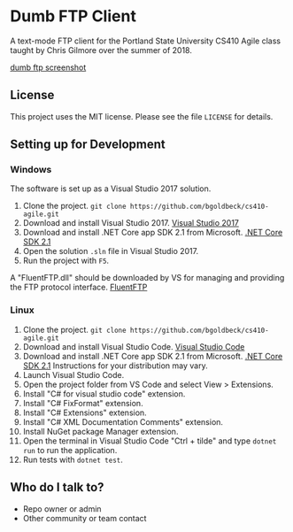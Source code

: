 # Dumb FTP Client #

A text-mode FTP client for the Portland State University CS410 Agile class taught by Chris Gilmore over the summer of 2018.

[dumb ftp screenshot](http://wiki.hypersweet.com/_media/public/dumbftp.jpg)

## License ##

This project uses the MIT license. Please see the file `LICENSE` for details.

## Setting up for Development ##

### Windows ###

The software is set up as a Visual Studio 2017 solution.

1. Clone the project. `git clone https://github.com/bgoldbeck/cs410-agile.git`
2. Download and install Visual Studio 2017. [Visual Studio 2017](https://visualstudio.microsoft.com/downloads/)
3. Download and install .NET Core app SDK 2.1 from Microsoft. [.NET Core SDK 2.1](https://www.microsoft.com/net/download/dotnet-core/sdk-2.1.300)
4. Open the solution `.sln` file in Visual Studio 2017.
5. Run the project with `F5`.

A "FluentFTP.dll" should be downloaded by VS for managing and providing the FTP protocol interface. [FluentFTP](https://github.com/robinrodricks/FluentFTP)

### Linux ###

1. Clone the project. `git clone https://github.com/bgoldbeck/cs410-agile.git`
2. Download and install Visual Studio Code. [Visual Studio Code](https://code.visualstudio.com/)
3. Download and install .NET Core app SDK 2.1 from Microsoft. [.NET Core SDK 2.1](https://www.microsoft.com/net/download/dotnet-core/sdk-2.1.300) Instructions for your distribution may vary.
4. Launch Visual Studio Code.
5. Open the project folder from VS Code and select View > Extensions.
  1. Install "C# for visual studio code" extension.
  2. Install "C# FixFormat" extension.
  3. Install "C# Extensions" extension.
  4. Install "C# XML Documentation Comments" extension.
  5. Install NuGet package Manager extension.
6. Open the terminal in Visual Studio Code "Ctrl + tilde" and type `dotnet run` to run the application.
7. Run tests with `dotnet test`.

## Who do I talk to? ##
* Repo owner or admin
* Other community or team contact
